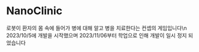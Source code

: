 # NanoClinic

로봇이 환자의 몸 속에 들어가 병에 대해 알고 병을 치료한다는 컨셉의 게임입니다\n
2023/10/5에 개발을 시작했으며 2023/11/06부터 학업으로 인해 개발이 일시 정지 되었습니다
